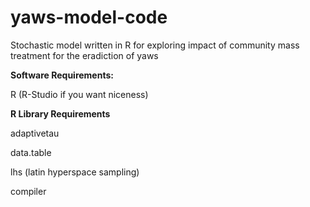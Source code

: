 # yaws-model-code
Stochastic model written in R for exploring impact of community mass treatment for the eradiction of yaws

__Software Requirements:__

R (R-Studio if you want niceness)

__R Library Requirements__

adaptivetau

data.table

lhs (latin hyperspace sampling)

compiler

